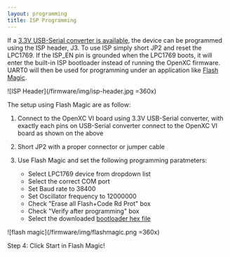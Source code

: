 ```yaml
---
layout: programming
title: ISP Programming
---
```


If a [3.3V USB-Serial converter is
available](https://www.sparkfun.com/products/9873), the device can be programmed
using the ISP header, J3.  To use ISP simply short JP2 and reset the LPC1769.
If the ISP_EN pin is grounded when the LPC1769 boots, it will enter the built-in
ISP bootloader instead of running the OpenXC firmware.  UART0 will then be used
for programming under an application like [Flash
Magic](http://www.flashmagictool.com/).  

![ISP Header](/firmware/img/isp-header.jpg =360x)

The setup using Flash Magic are as follow:

1. Connect to the OpenXC VI board using 3.3V USB-Serial converter, with exactly each pins on USB-Serial converter connect to the OpenXC VI board as shown on the above
2. Short JP2 with a proper connector or jumper cable 
3. Use Flash Magic and set the following programming paratmeters:

	- Select LPC1769 device from dropdown list
	- Select the correct COM port
	- Set Baud rate to 38400
	- Set Oscillator frequency to 12000000
	- Check "Erase all Flash+Code Rd Prot" box
	- Check "Verify after programming" box
	- Select the downloaded [bootloader hex file](/firmware/programming/Bootloader.hex)

![flash magic](/firmware/img/flashmagic.png =360x)

Step 4: 
	Click Start in Flash Magic!
  

